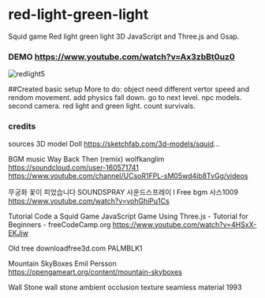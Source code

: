 # red-light-green-light
Squid game Red light green light 3D JavaScript and Three.js and Gsap.
### DEMO https://www.youtube.com/watch?v=Ax3zbBt0uz0
![redlight5](https://user-images.githubusercontent.com/74490365/215018269-0bdb85ff-92c5-4524-b6c3-34970ca2d6fa.png)

##Created basic setup 
More to do: object need different vertor speed and rendom movement.
add physics fall down. go to next level. npc models. second camera.
red light and green light. count survivals.

### credits

sources 
3D model Doll
 https://sketchfab.com/3d-models/squid...

BGM music
 Way Back Then (remix) wolfkanglim  
https://soundcloud.com/user-160571741
https://www.youtube.com/channel/UCsoR1FPL-sM05wd4jb8TvGg/videos

무궁화 꽃이 피었습니다
   SOUNDSPRAY 사운드스프레이 l Free bgm 사스1009
https://www.youtube.com/watch?v=vohGhiPu1Cs

Tutorial
Code a Squid Game JavaScript Game Using Three.js - Tutorial for Beginners - freeCodeCamp.org
 https://www.youtube.com/watch?v=4HSxX-EKJjw


 Old tree
 downloadfree3d.com PALMBLK1

 Mountain SkyBoxes
Emil Persson
 https://opengameart.org/content/mountain-skyboxes


 Wall Stone
  wall stone ambient occlusion texture seamless material 1993
